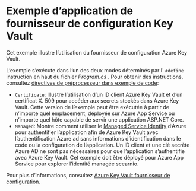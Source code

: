 # <a name="key-vault-configuration-provider-sample-app"></a>Exemple d’application de fournisseur de configuration Key Vault

Cet exemple illustre l’utilisation du fournisseur de configuration Azure Key Vault.

L’exemple s’exécute dans l’un des deux modes déterminés par l' `#define` instruction en haut du fichier *Program.cs* . Pour obtenir des instructions, consultez [directives de préprocesseur dans exemple de code](https://docs.microsoft.com/aspnet/core#preprocessor-directives-in-sample-code):

* `Certificate`: Illustre l’utilisation d’un ID client Azure Key Vault et d’un certificat X. 509 pour accéder aux secrets stockés dans Azure Key Vault. Cette version de l’exemple peut être exécutée à partir de n’importe quel emplacement, déployée sur Azure App Service ou n’importe quel hôte capable de servir une application ASP.NET Core.
* `Managed`: Montre comment utiliser le [Managed Service Identity](https://docs.microsoft.com/azure/active-directory/managed-identities-azure-resources/overview) d’Azure pour authentifier l’application afin de Azure Key Vault avec l’authentification Azure ad sans informations d’identification dans le code ou la configuration de l’application. Un ID client et une clé secrète Azure AD ne sont pas nécessaires pour que l’application s’authentifie avec Azure Key Vault. Cet exemple doit être déployé pour Azure App Service pour explorer l’identité managée scearnio.

Pour plus d’informations, consultez [Azure Key Vault fournisseur de configuration](https://docs.microsoft.com/aspnet/core/security/key-vault-configuration).
